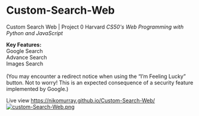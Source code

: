 # Custom-Search-Web
Custom Search Web | Project 0 Harvard *CS50's Web Programming with Python and JavaScript*

**Key Features:**<br>
Google Search<br>
Advance Search<br>
Images Search<br><br>
(You may encounter a redirect notice when using the “I’m Feeling Lucky” button. Not to worry! This is an expected consequence of a security feature implemented by Google.)<br>

Live view https://nikomurray.github.io/Custom-Search-Web/ <br>
[![custom-Search-Web.png](https://i.postimg.cc/WzzYdMh6/custom-Search-Web.png)](https://postimg.cc/1VxrTV0f) 
